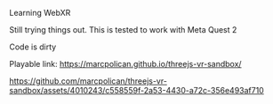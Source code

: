 Learning WebXR

Still trying things out. This is tested to work with Meta Quest 2

Code is dirty

Playable link: https://marcpolican.github.io/threejs-vr-sandbox/


https://github.com/marcpolican/threejs-vr-sandbox/assets/4010243/c558559f-2a53-4430-a72c-356e493af710

